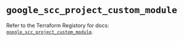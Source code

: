 # `google_scc_project_custom_module`

Refer to the Terraform Registory for docs: [`google_scc_project_custom_module`](https://registry.terraform.io/providers/hashicorp/google-beta/5.21.0/docs/resources/google_scc_project_custom_module).
